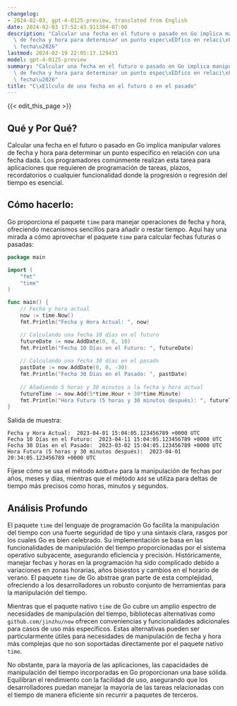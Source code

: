 ```yaml
---
changelog:
- 2024-02-03, gpt-4-0125-preview, translated from English
date: 2024-02-03 17:52:43.911304-07:00
description: "Calcular una fecha en el futuro o pasado en Go implica manipular valores\
  \ de fecha y hora para determinar un punto espec\xEDfico en relaci\xF3n con una\
  \ fecha\u2026"
lastmod: 2024-02-19 22:05:17.129431
model: gpt-4-0125-preview
summary: "Calcular una fecha en el futuro o pasado en Go implica manipular valores\
  \ de fecha y hora para determinar un punto espec\xEDfico en relaci\xF3n con una\
  \ fecha\u2026"
title: "C\xE1lculo de una fecha en el futuro o en el pasado"
---
```


{{< edit_this_page >}}

## Qué y Por Qué?

Calcular una fecha en el futuro o pasado en Go implica manipular valores de fecha y hora para determinar un punto específico en relación con una fecha dada. Los programadores comúnmente realizan esta tarea para aplicaciones que requieren de programación de tareas, plazos, recordatorios o cualquier funcionalidad donde la progresión o regresión del tiempo es esencial.

## Cómo hacerlo:

Go proporciona el paquete `time` para manejar operaciones de fecha y hora, ofreciendo mecanismos sencillos para añadir o restar tiempo. Aquí hay una mirada a cómo aprovechar el paquete `time` para calcular fechas futuras o pasadas:

```go
package main

import (
	"fmt"
	"time"
)

func main() {
	// Fecha y hora actual
	now := time.Now()
	fmt.Println("Fecha y Hora Actual: ", now)

	// Calculando una fecha 10 días en el futuro
	futureDate := now.AddDate(0, 0, 10)
	fmt.Println("Fecha 10 Días en el Futuro: ", futureDate)
	
	// Calculando una fecha 30 días en el pasado
	pastDate := now.AddDate(0, 0, -30)
	fmt.Println("Fecha 30 Días en el Pasado: ", pastDate)
	
	// Añadiendo 5 horas y 30 minutos a la fecha y hora actual
	futureTime := now.Add(5*time.Hour + 30*time.Minute)
	fmt.Println("Hora Futura (5 horas y 30 minutos después): ", futureTime)
}
```

Salida de muestra:
```
Fecha y Hora Actual:  2023-04-01 15:04:05.123456789 +0000 UTC
Fecha 10 Días en el Futuro:  2023-04-11 15:04:05.123456789 +0000 UTC
Fecha 30 Días en el Pasado:  2023-03-02 15:04:05.123456789 +0000 UTC
Hora Futura (5 horas y 30 minutos después):  2023-04-01 20:34:05.123456789 +0000 UTC
```
Fíjese cómo se usa el método `AddDate` para la manipulación de fechas por años, meses y días, mientras que el método `Add` se utiliza para deltas de tiempo más precisos como horas, minutos y segundos.

## Análisis Profundo

El paquete `time` del lenguaje de programación Go facilita la manipulación del tiempo con una fuerte seguridad de tipo y una sintaxis clara, rasgos por los cuales Go es bien celebrado. Su implementación se basa en las funcionalidades de manipulación del tiempo proporcionadas por el sistema operativo subyacente, asegurando eficiencia y precisión. Históricamente, manejar fechas y horas en la programación ha sido complicado debido a variaciones en zonas horarias, años bisiestos y cambios en el horario de verano. El paquete `time` de Go abstrae gran parte de esta complejidad, ofreciendo a los desarrolladores un robusto conjunto de herramientas para la manipulación del tiempo.

Mientras que el paquete nativo `time` de Go cubre un amplio espectro de necesidades de manipulación del tiempo, bibliotecas alternativas como `github.com/jinzhu/now` ofrecen conveniencias y funcionalidades adicionales para casos de uso más específicos. Estas alternativas pueden ser particularmente útiles para necesidades de manipulación de fecha y hora más complejas que no son soportadas directamente por el paquete nativo `time`.

No obstante, para la mayoría de las aplicaciones, las capacidades de manipulación del tiempo incorporadas en Go proporcionan una base sólida. Equilibran el rendimiento con la facilidad de uso, asegurando que los desarrolladores puedan manejar la mayoría de las tareas relacionadas con el tiempo de manera eficiente sin recurrir a paquetes de terceros.

